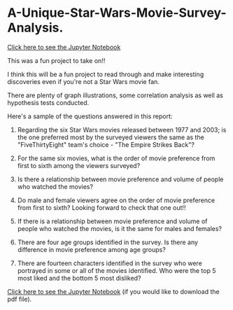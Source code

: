 # A-Unique-Star-Wars-Movie-Survey-Analysis.
[Click here to see the Jupyter Notebook](Star+Wars+Survey4+II.ipynb)

This was a fun project to take on!!

I think this will be a fun project to read through and make interesting discoveries even if you're not a Star Wars movie fan.

There are plenty of graph illustrations, some correlation analysis as well as hypothesis tests conducted.

Here's a sample of the questions answered in this report:

1. Regarding the six Star Wars movies released between 1977 and 2003; is the one preferred most by the surveyed viewers the same as the "FiveThirtyEight" team's choice - "The Empire Strikes Back"?

2. For the same six movies, what is the order of movie preference from first to sixth among the viewers surveyed?

3. Is there a relationship between movie preference and volume of people who watched the movies?

4. Do male and female viewers agree on the order of movie preference from first to sixth? Looking forward to check that one out!!

5. If there is a relationship between movie preference and volume of people who watched the movies, is it the same for males and females?

6. There are four age groups identified in the survey. Is there any difference in movie preference among age groups?

7. There are fourteen characters identified in the survey who were portrayed in some or all of the movies identified. Who were the top 5 most liked and the bottom 5 most disliked?

[Click here to see the Jupyter Notebook](Star+Wars+Survey4.pdf) (if you would like to download the pdf file).
